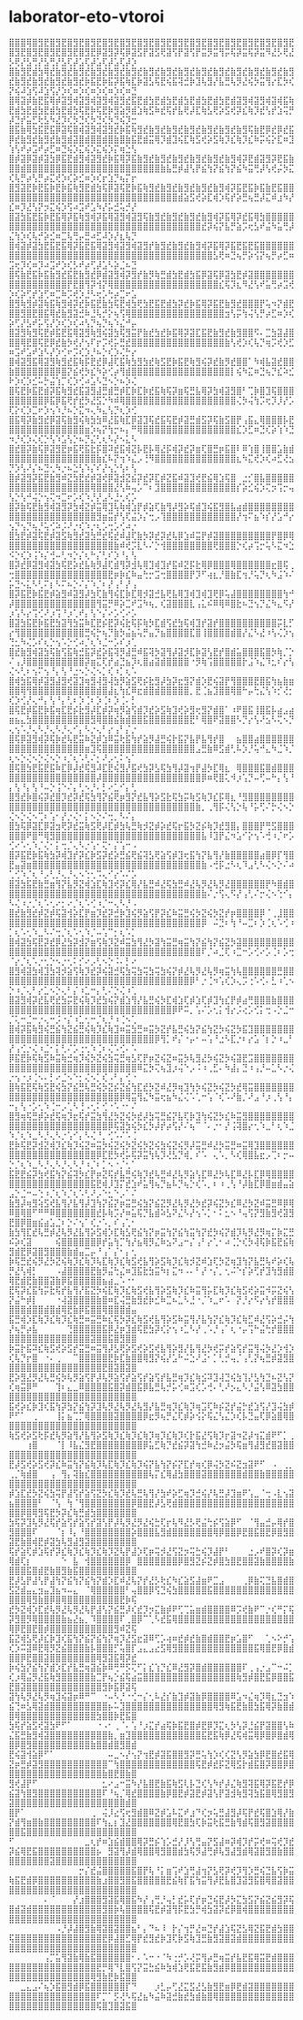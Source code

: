 # laborator-eto-vtoroi
⣿⣿⣿⢿⣿⣻⣟⣿⣻⣟⣿⣻⣟⣿⣻⣟⣿⣻⣟⣿⣻⣟⣿⣻⣟⣿⣻⣟⣿⣻⣟⣿⣻⣟⣿⣻⣟⣿⣻⣟⣿⣻⣟⣿⣻⣟⣿⣻⣟⣿⣻⣟⣿⣻⣟⣿⣻⣟⣿⣻⣟⣿⣻⣟⡿⣽⣻⡽⢯⡿⣽⣫⡟⣽⣫⢟⣽⢫⡟⣽⢫⡟⣭⡻⣭⢻⡭⢯⡽⣭⢯⡽⣭⠻⣜⡣⢟⣜⡣⢟⡜⣣⢛⡜⣣⢛⡜⣣⢏⡼⣡⢏⡼⣡⢏⡼⣡⢏⡼⡱
⣿⣷⣻⣟⣾⣳⢿⣞⣷⣻⣞⣷⣻⣞⣷⣻⣞⣷⣻⣞⣷⣻⣞⣷⣻⣞⣷⣻⣞⣷⣻⣞⣷⣻⣞⣷⣻⣞⣷⣻⣞⣷⣻⣞⣷⣻⣞⣷⣻⣞⣷⣻⣞⣷⣻⣞⣷⣻⣞⣷⣻⣞⡷⣯⣟⡷⣯⡽⣯⢷⣏⡷⣽⣣⢯⣟⢮⣯⢽⣚⡷⣹⢧⣻⡜⣧⣛⢧⡻⣜⢮⡳⣭⢻⡔⣏⡳⢎⡝⢮⠼⣱⢫⠼⣱⢫⡜⡱⢎⠶⡱⢎⠶⡱⢎⠶⡱⢎⠶⣙
⣿⢿⣽⡾⣷⣟⣯⢿⡾⣽⣻⢾⣽⣻⢾⣽⣻⢾⣽⣻⣞⣯⣟⣾⣳⣟⣾⣳⣟⣾⣳⣟⣾⣳⣟⣾⣳⣟⣾⣽⣻⢾⣽⣻⢾⣽⢾⣯⢷⣟⣾⣳⣟⣾⣳⣟⣾⣳⣟⣾⣳⢯⣟⡷⢯⣟⡷⣻⣵⡻⣾⣱⢷⣫⠷⣞⢯⡞⣧⢟⡼⣏⢷⣣⢟⡵⣫⢞⡽⣎⢷⡹⣞⢣⡞⣱⢭⡛⡼⣙⡞⣥⣋⢗⣣⠳⣜⡹⢎⡳⣙⢎⡳⣙⢎⡳⣙⢮⡹⣒
⣿⣯⣷⢿⣳⣯⣟⣯⡿⣽⢯⣿⢾⣽⣻⢾⣽⣻⣞⡷⣯⢷⣻⣞⣷⣻⣞⣷⣻⣞⣷⣻⣞⣷⣻⣞⣷⣻⣞⣷⣻⢯⣷⣟⡿⣞⡿⣞⣯⡿⣞⣷⣻⣞⣷⣻⣞⣷⣻⣾⣽⣿⣾⣿⣿⣾⣿⣷⣿⣷⣯⣟⣾⣭⢿⡹⣾⣹⢮⣏⢷⣫⢞⡵⣫⢷⡹⣎⢷⡹⣎⠷⡭⢮⡕⣏⠶⣹⢱⢣⠞⡴⣩⠞⡴⣋⠶⣙⢮⡱⣍⢮⡱⣍⢮⡱⡍⢶⣑⢣
⣿⡾⣽⡿⣽⡾⣽⣳⡿⣯⣟⣾⣻⢾⣽⣻⣞⡷⣯⢿⡽⣯⣷⣻⣞⣷⣻⣞⣷⣻⣞⣷⣻⣞⣷⣻⣞⣷⣻⢾⡽⣟⣾⣽⣻⡽⣟⣯⣷⣿⣿⣾⣿⣿⣿⣿⣿⣿⣿⣿⣿⣿⣿⣿⣿⣿⣿⣿⣿⣿⣿⣿⣿⣿⣿⣷⣧⣛⡾⣼⢣⡟⣮⢳⡝⣮⢳⡝⣮⠳⣭⢛⡼⢣⢞⡬⡳⣍⢎⢧⡛⡴⢣⡛⡴⣍⢞⡱⢎⡵⣊⠶⡱⢎⡖⣱⡙⢦⡍⡖
⣿⣻⣽⣟⡷⣟⣯⡷⣟⡷⣯⢷⣻⣟⣾⣳⢯⡿⣽⢯⣟⡷⣯⢷⣻⣞⣷⣻⣞⣷⣻⣞⣷⣻⣞⣷⣻⢾⡽⣯⣟⣯⡷⣯⣷⣟⣯⣿⣿⣿⣿⣿⣿⣿⣿⣿⣿⣿⣿⣿⣿⣿⣿⣿⣿⣿⣿⣿⣿⣿⣿⣿⣿⣿⣿⣿⣿⣿⣾⣵⣫⢞⡵⣏⢾⡱⢯⡞⡵⣛⢦⣛⡼⣍⠾⣰⠳⡜⣎⠶⡹⣜⢣⡝⡲⣍⢮⡱⢫⠴⣩⠞⣡⠳⡜⡥⣚⢥⡚⡜
⣿⣽⣳⣯⣟⣯⡷⣟⣯⢿⡽⣯⢷⣻⢾⡽⣯⢿⣽⣻⢾⣽⣻⢯⣷⣻⣞⣷⣻⣞⣷⣻⣞⣷⣻⢾⡽⣯⢿⡽⣞⣯⢿⣳⣿⣿⣿⣿⣿⣿⣿⣿⣿⣿⣿⣿⣿⣿⣿⣿⣿⣿⣿⣿⣿⣿⣿⣿⣿⣿⣿⣿⣿⣿⣿⣿⣿⣿⣿⣿⣿⣿⣞⡽⢮⡝⣧⡛⣵⡩⢖⣣⠞⣬⠳⣥⢛⡼⣌⢳⡱⢎⢧⡚⡵⣊⠶⣉⢧⢛⡤⣛⠴⣋⠼⡱⡜⣆⢧⡙
⣿⢾⣽⡾⣽⣳⣟⣯⣟⣯⢿⡽⣯⣟⣯⢿⣽⣻⢾⣽⣻⢾⣽⣻⡞⣷⣻⣞⣷⣻⣞⣷⣻⢾⡽⣯⢿⡽⣯⣟⣯⣟⣯⣿⣿⣿⣿⣿⣿⣿⣿⣿⣿⣿⣿⣿⣿⣿⣿⣿⣿⣿⣿⣿⣿⣿⣿⣿⣿⣿⣿⣿⣿⣿⣿⣿⣿⣿⣿⣿⣿⣿⣿⣿⣣⢟⠶⣙⢦⡛⡵⢪⡝⢦⡛⡴⣋⠶⣩⢖⡹⢎⠶⡹⠴⣩⠞⡱⢎⡣⠞⡴⢋⡼⣡⠣⡵⣈⠦⣙
⣿⢯⣷⣟⣯⡷⣯⣷⣻⣞⣯⣟⣷⣻⣞⡿⣾⣽⣻⢾⡽⣻⡞⣷⡻⢷⣛⣾⣳⣟⣾⣳⣯⡿⣽⢯⡿⣽⣳⣟⡾⣽⣿⣿⣿⣿⣿⣿⣿⣿⣿⣿⣿⣿⣿⣿⣿⣿⣿⡟⣟⣿⢻⡽⢺⡝⢿⣿⣿⣿⣿⣿⣿⣿⣿⣿⣿⣿⣿⣿⣿⣿⣿⣿⣿⣎⢯⡹⣆⠻⣜⢣⠞⣥⢛⡴⣩⢞⡱⢎⡵⢋⡞⣱⢋⠶⣉⠷⡩⢞⡱⣘⠣⢖⡡⢓⡴⣉⠖⣡
⣿⣻⢷⣻⡾⣽⢷⣯⢷⣻⢾⡽⣞⡷⣯⣟⣷⣳⢯⣟⢾⣳⢟⣳⣟⣯⣟⣾⣳⡽⣞⡷⣯⢿⡽⣯⣟⣷⣻⣞⣿⣿⣿⡟⢥⠲⡝⣾⣟⣿⣿⣻⣿⣟⣿⣯⢿⣞⣷⣻⣽⣚⠷⣘⢧⡚⡕⢦⢫⢿⣿⣿⣿⣿⣿⣿⣿⣿⣿⣿⣿⣿⣿⣿⣿⣿⣲⢣⡭⢳⢬⢣⡛⡴⣋⠶⡱⢎⡵⢋⡜⣣⠞⡥⢫⡜⡱⢎⡱⢎⠴⢣⡙⢦⡙⢦⠱⣌⠚⡤
⣿⣽⣻⢷⣻⢯⣟⡾⣯⣟⣯⢿⣽⣻⢷⣻⢮⣽⣳⢯⣻⣭⡟⣷⣞⣳⣞⡷⣯⢿⡽⣽⣏⣯⣟⣷⣻⣞⣷⣻⣿⣿⠫⠄⣉⣳⣽⣼⣿⣿⣿⢿⣟⣿⢯⣟⡿⣞⣷⡳⢞⡜⢢⠏⡖⡩⢞⡥⣛⣞⣿⣿⣿⣿⣿⣿⣿⣿⣿⣿⣿⣿⣿⣿⣿⣿⣷⢣⢞⡱⢎⢧⡙⢶⡩⢞⡱⣋⠶⣩⠞⣡⠞⣱⠣⡜⡱⢊⠖⡩⢎⡱⡘⠦⡑⢎⡱⢌⡓⡔
⣿⢾⣽⣻⣯⢿⣽⣻⢷⣻⣞⣯⢷⡯⣟⣞⡿⣼⢏⣯⢷⣳⣻⣳⣞⢷⣫⣟⡷⣯⣟⢷⣻⢮⡽⣞⣷⡻⣞⣿⣿⠁⠳⢾⣧⣽⣞⣿⣿⣷⣿⣿⣿⣿⣿⣿⣿⡿⣿⡝⣮⢞⡳⣎⠳⡵⢊⡴⢻⣾⣿⣿⣿⣿⣿⣿⣿⣿⣿⣿⣿⣿⣿⣿⣿⣿⣿⡇⢮⠳⣍⠶⣙⢦⡙⣎⠵⣊⠗⡱⢎⡱⣊⠥⡓⣬⢱⡉⢎⡱⢊⠴⣡⠣⣙⠢⡑⠦⡱⢌
⣿⢯⣟⡷⣯⣟⣾⡽⣯⢷⣻⣞⣯⣽⣻⣼⣛⣾⣛⡾⣏⡷⣏⡷⣞⣯⢷⢯⡽⣶⢯⣛⣧⢿⡽⣳⢾⣽⣻⣿⠃⢉⡷⣿⣹⢯⣿⣿⣿⣿⣿⣿⣿⣿⣿⡿⣯⡿⣯⢟⡞⣞⡳⣜⣫⡑⠳⠾⢿⣿⣿⣿⣿⣿⣿⣿⣿⣿⣿⣿⣿⣿⣿⣿⣿⣿⣿⣿⢌⡳⢬⢳⡩⢖⡹⡸⡜⡡⢏⡕⢎⡱⣉⠖⡱⢢⠱⡘⠦⡑⣍⠲⢄⠳⣄⢣⡙⢆⡱⢊
⣿⣯⢿⡽⣷⣻⣞⡿⣽⢯⣷⣻⢮⢷⣳⣳⠿⣜⣯⢷⣏⡿⣽⣹⢯⣞⣯⢯⣟⡾⣽⣛⣾⣫⡽⢯⣷⣫⣿⡟⢠⣯⣄⢿⣿⣿⣿⡧⣟⣿⣿⣿⣿⣿⣿⣿⣿⣿⣿⣿⣿⣿⣶⡱⢦⡝⢳⡒⠦⡄⠛⢿⣿⣿⣿⣿⣿⣿⣿⣿⣿⣿⣿⣿⣿⣿⣿⣿⣎⡱⣋⠶⣙⢎⡵⢱⠱⣙⠲⡘⢎⡱⢌⢎⡑⢣⠱⣡⢣⡑⠦⡙⣌⢃⢆⠣⡜⠢⣅⠣
⣿⣞⣿⡽⣷⢯⡿⣽⣻⣟⡶⣯⢟⣯⣗⡯⣿⠽⣞⣯⢾⣝⡧⣟⡧⢿⣜⡯⢾⡽⣞⡽⣶⢏⣿⣛⡶⣯⣿⠇⠿⢱⣿⢸⣿⣿⣡⣷⣾⣿⣿⣿⣿⣿⣿⣿⣿⣿⣿⣿⣿⣿⣿⣿⣷⣎⠧⡝⢲⠱⣌⡠⢘⠻⣿⣿⣿⣿⣿⣿⣿⣿⣿⣿⣿⣿⣿⣿⣆⠳⣍⢞⡱⢎⠴⣋⢜⣢⡙⡱⢣⠜⡌⠦⣙⢂⠳⡐⠦⣑⢣⠱⡌⠎⡜⢢⡑⢣⠆⢣
⣿⡾⣽⣻⡽⣯⣟⣷⣻⠾⣝⣳⣟⣞⡾⣽⢞⡿⣽⣺⣝⣮⡽⣞⡽⣏⡾⣝⣯⠾⣽⣹⢞⣟⣮⢿⣱⢯⣿⠀⣐⡊⣿⣧⣿⣿⣿⣿⣿⣿⣿⣿⣿⣿⣿⣿⣿⣿⣿⣿⣿⣿⣿⢿⣿⣿⣿⣜⢣⠷⢤⡡⠉⠆⣹⣿⣿⣿⣿⣿⣿⣿⣿⣿⣿⣿⣿⣿⡎⡵⣊⢮⡱⢍⡲⢩⡒⢤⢣⡑⢣⠚⢬⡑⢢⢍⠲⣉⠖⡡⢎⠱⡘⡜⣠⠣⣘⢂⢎⡡
⣿⡽⣷⢯⣟⣷⣻⢾⣽⣻⡽⣳⢾⣝⡾⣭⢿⣹⢧⢷⢾⣱⡟⡾⣵⢏⣷⢻⡼⣻⡵⢯⣾⣹⢮⣯⣻⣿⣧⣴⣾⣿⣿⣿⣿⣿⣿⣿⣿⣿⣿⣿⣿⣿⣿⣿⣿⣿⣿⣿⣿⣿⣿⣿⣻⣶⣭⡞⢣⢏⣬⡱⡌⢒⡠⢹⣿⣿⣿⣿⣿⣿⣿⣿⣿⣿⣿⣿⡜⢲⠍⣦⠱⡎⡜⣡⠚⡔⢢⡙⢢⡙⢦⡘⢥⢊⠵⡨⠜⡐⢎⠱⡐⢆⡡⢒⡡⢊⠴⡐
⣿⣳⣟⡾⣽⢯⣟⡾⣽⣫⢷⣻⣞⣽⣳⣛⣞⢯⣞⠾⣼⢏⣷⡳⡽⣞⡽⣞⢧⡿⣱⠾⣭⡟⡾⣽⣿⣿⣿⣿⣿⣿⣿⣿⣿⡟⣿⡿⢿⣿⣿⣿⣿⣿⣿⣿⣿⣿⣿⣿⣿⣿⣿⣿⣿⣿⣿⣷⠾⢞⡩⣇⠣⠌⡑⢺⣿⣿⣿⣿⣿⣿⣿⣿⢟⣿⣿⣿⡑⢎⡴⢩⡒⢥⠣⣍⠲⣑⠪⡑⢎⡱⢨⠱⡌⢚⠤⢃⠲⡑⡌⢆⠓⡌⢃⠎⡱⠘⡄⢣
⣿⡽⣞⡿⣽⣻⢾⣽⣳⢯⣟⡵⣞⣧⢷⡻⣼⢏⣾⢻⡽⣺⢧⢿⣹⢾⣹⡞⣯⠾⣝⡯⣗⢿⡿⣿⣿⣿⢿⣿⣿⣿⣿⣿⣿⣖⣿⢯⢀⢒⣿⣿⣿⣿⣿⣿⣿⣿⣿⣿⣿⣿⣿⣿⣿⣿⣟⡶⡷⣎⠷⣤⢓⡒⣩⢒⣿⣿⣿⣿⡟⡹⠋⢴⣆⡘⣿⣷⣏⢲⡘⢥⡙⢆⠳⣨⠱⠌⡥⣙⠢⣅⠣⢃⠍⡆⠣⠍⠦⡑⠌⡌⠱⡈⠆⡜⢠⠃⡜⢠
⣿⡽⣯⣟⡷⣯⣟⡾⣵⣻⠾⣽⣻⡼⣳⢏⣷⢻⢮⣏⡷⣏⢿⡺⣽⣚⣧⢟⣧⢿⣹⢾⣹⢾⣹⢟⡿⢥⣼⣿⣿⣿⣿⣿⣿⣿⣿⢳⠚⡼⣿⣿⣿⣿⣿⣿⣿⣿⣿⣿⣿⣿⣿⣿⢻⣭⡛⠿⡵⣉⠞⣩⠳⢦⡀⢎⣽⣿⣿⣿⣇⢠⣅⠮⠿⢿⠿⣿⣗⠦⣙⢢⡙⣌⠳⣄⠫⡜⡰⢡⠣⡔⢩⢊⠜⡰⢩⠘⡰⢁⠞⡄⢣⠑⡌⠔⡡⢊⠔⡡
⣿⣽⣳⣯⣟⡷⣯⣟⣳⣽⢻⣳⣭⠷⣏⣟⡮⣟⡽⢮⣗⢯⡯⢷⡳⣏⣾⢫⣞⣳⢯⢾⣹⡞⣽⡞⣿⣿⣿⣿⣿⣿⣿⣿⣿⣿⡭⣇⡋⡔⢻⣿⣿⣿⣿⣿⣿⣿⣿⣿⣿⣿⣛⢮⡓⢦⡙⣷⡳⣬⣦⢥⡛⣤⡙⣦⣿⣿⣿⣿⣏⣿⢸⣿⣿⣿⣿⣾⣿⡜⣌⠣⣜⠰⢣⢌⡱⢢⢙⣂⠳⢌⡡⠎⢆⡑⢢⠡⡑⢊⠴⡈⢆⠱⣈⠒⡡⠎⡰⢁
⣿⣞⣷⣻⢾⣽⣳⢯⣷⢫⣯⢷⣚⣯⡽⣞⡵⣯⢽⡻⣼⣛⠾⣯⢽⡳⣽⢻⡼⣽⡺⣏⡷⣽⢣⣟⡞⣿⣾⣥⣿⣿⣿⣯⣿⡳⢷⡈⡑⠌⢠⡸⣿⣿⣿⣿⣿⣿⣿⣿⣿⣿⡽⣶⣍⢏⡞⣴⣙⣦⡹⢆⣿⣴⣽⣾⣿⣿⣿⣿⠐⡻⢷⢩⣿⣿⣿⣿⣿⡗⣨⠱⣌⠹⣂⠎⡔⢣⢌⠢⢃⠆⢢⠍⢢⠘⡄⢣⠘⣐⠢⡑⢌⠢⡁⢎⠰⡁⢆⠡
⣿⢾⣳⣯⢿⡾⣽⣻⣼⣻⢞⣽⣹⢶⣻⢼⣻⢼⣳⡻⣵⣫⢟⡮⣗⣻⡼⣳⡽⣖⣻⡝⣾⡱⣟⢮⣽⡟⢻⣿⣿⣿⣟⣿⣯⢳⣦⣷⣶⣿⣿⢿⢻⣿⣿⣿⣿⣿⣿⣿⣿⣿⣿⣿⣾⣿⣼⣆⢳⣎⠿⣖⣾⣿⣾⣿⣿⣿⣿⣿⡀⣟⢈⣦⣹⣿⣿⢿⣿⠓⡤⢓⣌⢣⠱⡊⢜⡂⢎⡱⢊⡜⢄⠚⡄⢣⠘⡄⢃⠆⡱⢈⠆⡱⢈⠆⡱⢈⠄⡃
⣿⢯⣟⡾⣯⣟⡷⣯⢶⣏⣟⡮⣗⣻⡼⣏⡾⡽⢶⡻⣵⢫⣾⡹⣞⡵⣫⢷⣹⢞⡵⣻⢖⣻⡝⣾⣿⠁⠰⠟⣿⣯⢸⣿⣯⡧⣴⣠⣴⣶⣦⣄⣳⣿⣿⣿⣿⣿⣿⣿⣿⣿⣿⣻⢿⣿⣿⣮⣷⣾⣿⣿⣯⣿⣿⣿⣿⣿⣿⣿⣟⠃⢿⣿⠟⣽⣿⣿⠣⡙⡔⢣⠜⣢⠣⢍⠢⡙⢄⢢⠡⡘⢄⠣⡘⢄⠣⡘⢄⠊⡄⠣⡐⢄⠃⡔⢠⠃⡌⡐
⣿⢯⡿⣽⣻⢾⡽⢯⡷⣞⢧⣟⣭⠷⣝⡾⣱⠿⣭⢗⣯⢳⡞⣵⡻⣼⣛⢮⡗⣯⡝⣧⡟⣧⢻⡞⣿⠀⠀⣦⣿⣿⣴⣿⣿⣿⣿⣿⣿⣿⣿⣿⣿⣿⣿⣿⣿⣿⣿⣿⣿⣿⣶⣹⢯⣿⣿⣿⣿⣿⣿⣿⣿⣿⣿⣿⣿⣿⣿⣿⣿⣠⣛⣷⠿⣫⣾⢃⠧⡱⡘⢥⠚⣄⠳⣈⠱⡈⢆⠢⡑⢌⠢⡑⢌⠢⡑⠰⡈⢆⠡⢃⠌⡂⠜⡠⢂⠅⢢⠁
⣿⢯⣿⣳⣟⣯⣟⣯⠷⣏⡿⡼⣞⢯⣻⠼⣏⣟⢮⣻⡜⣯⢞⣳⡽⣣⢯⣳⢻⡼⣽⢲⡟⣼⡳⣏⢿⣆⠀⢿⣿⣿⣿⣯⣿⣾⣿⣿⣿⣿⣿⣿⣿⣿⣿⣿⣿⣿⣿⣿⣿⣿⣿⣿⡼⣿⣿⣿⣿⣿⣿⣿⣿⣿⣿⣿⣿⣿⣿⣿⣿⣿⡿⠶⢟⣿⢅⠺⡰⢡⡙⠤⢋⠤⠓⡄⢣⠘⡄⢣⠘⡄⢣⠘⠤⡑⢨⠑⠌⡄⢃⠢⡘⠄⡃⠔⣁⠊⡄⢃
⣿⣻⣞⡷⣿⢮⡽⣞⣿⡹⣞⡽⣞⢯⣳⢻⡝⣮⢟⡶⣻⡝⣞⣧⢻⡵⣫⣗⢯⣳⡭⢷⣫⢷⡹⣎⡯⢿⣆⠘⣻⣿⣿⣿⣿⣿⣿⣿⣿⣿⣿⣿⣿⣿⣿⣿⣿⣿⣿⣿⣿⣿⣿⣿⣿⣿⣿⣿⣿⣿⣿⣿⣿⣿⣿⣿⣿⣿⣿⣿⣿⣷⡀⢀⢻⡯⢌⢣⡑⢧⠘⡥⢋⠌⡓⢌⠢⡑⢌⠢⡑⢌⠢⢉⠆⢡⠂⡜⡐⢌⠂⡅⠢⡑⠌⢒⡀⠣⠌⡄
⣿⣳⢯⡿⣽⣏⡿⣽⣲⢟⡽⣞⣭⢷⣫⢟⡼⣏⡾⣳⢧⣛⢷⡺⣝⡾⡵⣞⢯⡖⣯⡳⣝⡮⢷⡹⣞⣻⣿⡄⣿⣿⣿⡟⢛⣫⣿⣿⣿⣿⣿⣿⠟⣿⠛⢿⣻⣿⣿⣿⣿⣿⣿⣿⣿⣿⣿⣿⣿⣿⣿⣿⣿⣿⣿⣿⣿⣿⣿⣿⣿⣿⣧⠸⣹⡟⣌⠲⣡⠊⡕⢢⠡⢚⠰⡈⠖⡡⢊⠔⠡⢂⠱⡈⢌⠂⡅⢒⡈⢄⠣⡐⢡⠂⢍⠂⡌⢡⠒⠠
⣿⡽⣯⣟⡷⣯⢷⣳⡽⢾⣹⡞⡽⣎⡷⣫⡽⣞⡵⣛⣮⢟⣮⢽⣣⢟⣵⢫⡾⣹⢖⣯⢳⡝⣧⢻⡜⣷⣿⣿⣿⣿⣿⣴⣿⡿⡏⢻⣿⣟⣤⣽⣶⣿⣿⣿⣿⣿⣿⣿⣿⣿⣿⣿⣿⣿⣿⣿⣿⣿⣿⣿⣿⣿⣿⣿⣿⣿⣿⣿⣿⣿⣷⠠⢚⡯⣐⠣⢆⠹⣠⢃⠣⢌⠢⡑⠌⠴⢁⢊⠱⡈⢆⠘⡠⢃⡘⢄⡘⢄⠢⢑⢂⠩⢄⠊⡔⠡⠌⡡
⣿⣽⣳⣯⣟⣷⣛⣶⢻⡝⣧⡻⣝⢾⣱⣏⢷⣹⢞⡽⣎⢿⡜⣧⣛⠾⣜⢯⣳⣛⠾⣜⢧⡻⣜⢧⡻⣜⣿⣿⣿⣿⣿⣿⡟⠳⣿⣾⣿⣿⣿⣿⣿⣿⣿⣿⣿⣿⣿⣿⣿⣿⣿⣿⣿⣿⣿⣿⣿⣿⣿⣿⣿⣿⣿⣿⣿⣿⣿⣿⣿⣿⣷⠌⡐⢫⢄⠫⡜⢠⢃⠌⡒⢌⠢⢑⠊⡄⠣⢌⠰⡐⡈⢆⠡⢂⠔⡂⠔⡈⢆⠡⢊⠰⡈⠒⢄⠣⡘⠠
⣿⣞⣷⣻⣞⡾⣝⡾⢯⣽⢺⡵⣏⡟⣶⡹⣞⡽⣚⡷⣹⢮⡻⣵⢫⡟⡽⣎⠷⣭⣛⢮⡳⣝⢮⡳⣝⡞⡶⣿⣿⣿⣿⡿⠈⢀⣸⣿⣿⣿⣿⣿⣿⣿⣿⣿⣿⣿⣿⣿⣿⣿⣿⣿⣿⣿⣿⣿⣿⣿⣿⣿⣿⣿⣿⣿⣿⣿⣿⣿⣿⣿⡿⠀⠬⣙⠆⢳⠘⠤⣉⠆⡱⢈⢆⠡⢊⠰⡁⢆⠡⢂⠱⣀⠣⠌⢒⡈⢆⠡⢂⠱⡈⠤⢡⠉⡂⢆⠡⡁
⣿⢾⣽⣳⢯⣟⡽⣞⡿⣜⣳⡽⣺⡝⣶⢫⢷⡹⣝⠾⣭⣳⢻⣜⡳⣽⢳⣭⣛⢶⣭⢳⡝⣮⢳⡝⣮⣝⡳⣽⣿⣿⣿⣿⣿⣿⣿⣿⣿⣿⣿⣿⣿⣿⣿⣿⣿⣿⣿⣿⣿⣿⣿⣿⣿⣿⣿⣿⣿⣿⣿⣿⣿⣿⣿⣿⣿⣿⣿⣿⣿⣿⠏⡈⠴⣈⢏⠰⣉⠒⡡⢊⠔⡡⢈⠆⡡⢒⠈⡔⡈⢆⠡⡐⢂⡑⠢⡐⢂⠅⡊⠔⡠⢃⠢⡑⠨⠄⡃⠔
⣿⣻⢾⣽⣳⢾⣹⣳⢽⡺⣵⢫⢷⡹⣞⡽⢮⣽⣚⢯⣳⢭⣳⢭⣳⢭⣳⢮⡝⡾⣜⢧⡻⣜⢧⡻⢶⣭⢳⢧⣿⣿⣿⣿⣿⣿⣛⣿⣿⣿⣿⣿⣿⣿⣿⣿⣿⣿⣿⣿⣿⣿⣿⣿⣿⣿⣿⣿⣿⣿⣿⣿⣿⣿⣿⣿⣿⣿⣿⣿⡿⠃⡐⢈⠲⢡⢎⡱⢄⡩⢐⠡⢊⠄⣃⠰⢁⠢⡑⠰⡈⢄⠃⡔⣁⠢⡑⢄⠃⡌⠰⣁⠒⡄⢃⠌⡑⢌⠰⢁
⣿⣽⣻⢾⡽⣞⣧⢟⣞⣳⡭⣟⢮⢷⡹⣞⣳⢮⡝⣾⣱⢻⡜⣧⣛⢮⡳⣏⢾⣱⢏⡾⣱⢏⡾⣹⢳⣎⡟⡾⣴⢛⣿⣿⣿⣷⣿⣿⣿⣿⣿⣿⣿⣿⣿⣿⣿⣿⣿⣿⣿⣿⣿⣿⣿⣿⣿⣿⣿⣿⣿⣿⣿⣿⣿⣿⣿⡿⠟⠭⡀⢡⠌⡡⢂⡅⢺⡔⡨⢔⡡⢊⡅⢒⠠⡑⣈⠒⡈⢅⠒⣈⠒⡐⢄⠒⡨⠐⡌⠰⣁⢂⠒⡈⢆⡘⠰⢈⠢⢁
⣿⢾⡽⣯⢷⣻⢮⣛⣮⢳⣝⣮⣛⢮⢷⡹⣎⢷⣹⠶⣭⣳⣛⠶⣭⡳⣝⡞⣧⣛⢮⣳⡝⣮⢳⣝⡳⢮⣝⡳⣯⣹⣿⣿⣿⣿⣿⣿⣿⣿⣿⣿⣿⣿⣿⣿⣿⣿⣿⣿⣿⣿⣿⣿⣿⣿⣿⣿⣿⣿⣿⣿⣿⣿⡿⢻⡁⠞⡌⠐⡤⠂⠤⢡⠘⣐⠣⣏⡐⠆⡔⣡⠈⡆⡑⠰⣀⠃⡜⢠⢊⡐⢌⠰⣈⠂⡅⢃⠌⡡⢐⢂⠱⢈⠆⢌⠡⢊⠄⠡
⡿⣯⣟⡷⢯⢷⣫⠷⣭⢷⣚⢶⡹⢮⡳⣝⢮⣳⢭⣛⢶⣣⢏⡟⡶⣝⢮⣝⠶⣭⡳⢧⣻⣜⡳⢮⣝⡳⢮⣽⣟⣩⣿⣿⣿⣿⣿⣿⣿⣿⣿⣿⣿⣿⣿⣿⣿⣿⣿⣿⣿⣿⣿⣿⣿⣿⣿⣿⣿⣿⣿⠿⣍⡳⢍⢦⣹⡰⢬⠑⡠⠨⠰⢀⣋⠄⠳⣼⡄⣙⠰⢠⡘⠤⣁⠣⡐⢌⡐⢢⠐⡰⢈⠢⠄⡃⠔⣈⠢⠑⡂⢌⠢⡁⢎⠠⠃⡄⢊⠐
⣿⢷⣯⣟⢯⢷⣫⣟⢮⣳⡝⣮⣛⢧⣛⢮⡳⣝⡮⣝⣮⢳⣏⣞⡳⣝⠾⣜⡻⢶⣹⢳⡳⢮⣝⡳⢮⣝⡳⣞⢿⣭⣿⣿⣿⣿⣿⣿⣿⣿⣿⣿⣿⣿⣿⣿⣿⣿⣿⣿⣿⣿⣿⣿⣿⣿⣿⣿⡿⢿⣭⢻⣌⠳⣭⢖⣦⠳⣌⢌⠡⢁⠒⢡⠈⢎⠡⠜⣷⡈⠜⣠⠘⡰⢀⢣⠘⡄⠒⡄⢣⠐⡡⢂⠱⢈⠒⡠⢁⠣⢘⠠⢂⠅⢊⠐⠡⠐⠂⠌
⣿⣻⢶⢯⣛⡾⡵⣞⢯⢶⡹⣖⢯⡞⣭⣳⢻⣜⡳⣝⢮⡳⣞⡼⣳⢭⣛⣮⡝⣧⢏⡷⣹⢳⢮⣝⡳⣎⠷⣭⣻⣿⣿⣿⣿⣿⣿⣿⣿⣿⣿⣿⣿⣿⣿⣿⣿⣿⣿⣿⣿⣿⣿⣿⣿⣿⡿⢯⣽⣳⢮⡳⣎⡳⡼⡞⡴⢫⡜⠌⢦⠉⠈⠄⡐⠂⡜⢨⢽⣿⡔⢂⠱⣀⠃⢆⠱⣈⠱⡈⢆⠱⣀⠣⡘⢄⠣⡐⢡⠊⡄⠣⢌⠘⡀⢊⠡⠌⠡⢈
⣟⡷⢯⣟⡽⣺⣝⢾⡹⣎⢷⡹⢮⣝⠶⣭⡳⢮⣝⢮⡳⣝⢮⡳⣝⢮⣳⢮⣝⢮⡻⡼⣭⣛⠾⣜⡳⣭⣛⠶⣭⢿⣹⣿⣿⣿⣿⣿⣿⣿⣿⣿⣿⣿⣿⣿⣿⣿⣿⣿⣿⣿⣿⣿⡿⣏⣟⡳⢞⡥⢯⡽⣭⢳⢧⡹⢜⣣⡙⢾⡀⠎⠡⠀⢄⠡⡀⠣⢎⢿⣿⣧⣖⡠⢉⠆⡒⠤⡑⡈⢆⠱⣀⠣⡘⢄⠣⡘⢄⠣⡘⠰⡈⠆⡁⠢⠐⡈⢂⠁
⣯⣟⣟⣮⡽⣳⢞⣯⢳⡝⣮⢽⡳⣎⡟⡶⣝⢯⡞⣧⣛⢮⢷⡹⣞⢧⣛⠾⣜⢧⡻⣵⢣⣏⠿⣜⡳⢧⣏⠿⣜⡧⣏⡿⢿⣿⣿⣿⣿⣿⣿⣿⣿⣿⣿⣿⣿⣿⣿⣿⣿⣿⣿⣯⣟⢾⡸⣹⡍⣞⣱⠞⣥⢻⢦⡙⣦⠧⡙⢦⡑⢎⠡⡀⠆⠰⢀⢣⠘⡼⣷⣏⡿⣿⣶⣾⣤⣵⣠⡑⣈⠒⠤⢑⠰⡈⢆⠱⡈⢆⠡⢃⠜⡠⠑⣂⠑⡠⠁⠌
⣷⣻⡼⢶⣻⢵⣫⢞⣧⢻⡜⣧⢻⡼⣹⢳⡝⣮⡝⡶⣭⣛⢮⣳⡝⣮⣝⡻⣜⢧⡻⣜⡳⣞⡽⢮⣝⡳⣎⠿⣜⡳⣝⠾⣭⣛⠿⡿⢿⠿⣿⢿⣿⠋⠛⠛⠿⣿⣿⣿⣿⣿⣿⣿⣞⡧⢷⡩⡜⠶⣥⢯⡙⣧⣾⠵⣣⠝⣌⠣⡜⢢⠡⡁⠂⠅⣂⠢⠘⢤⢫⡝⣻⣷⣻⢞⣽⣻⣟⣿⡿⣿⣶⣮⣴⣡⣈⠆⡑⠌⢢⠁⢎⡐⠡⡀⠎⢠⢁⠂
⣷⣳⢻⣏⣞⢧⣛⡾⣜⢧⡻⣜⣧⢻⡵⣫⢾⡱⣏⢷⣣⢟⣮⢳⡝⡶⣭⢳⡝⣮⢳⣭⢳⡝⣞⡳⢮⡝⣾⡹⢧⡻⣜⡻⢶⡍⡷⣍⣛⠮⡵⢎⣽⠀⠀⠀⠀⢮⣿⣿⣿⣿⣿⣿⡿⡞⣥⢳⡉⢳⡜⣦⢿⡻⣌⠷⣢⠝⣠⠒⡌⢠⠃⡔⢁⠂⠴⢈⡑⢎⡳⢼⢯⡷⣯⣟⣮⢷⣻⣾⣟⡿⣽⣿⣻⣿⣿⣿⣷⣾⣤⣉⡤⠘⢠⠁⡌⠂⡄⢂
⡷⢯⣛⣞⢮⡻⣜⡳⣝⢮⢷⡹⣎⢷⡹⢧⣏⢷⡹⣎⢷⣫⢞⣧⢻⡵⣫⢷⡹⣎⢷⡺⣝⠾⣱⢏⡳⣝⢶⣹⢳⡝⣧⣛⢧⠞⡵⢎⢧⡛⣜⢣⢾⡃⠀⠀⠀⠠⣼⣿⣿⣿⣿⣟⣷⡻⣬⢓⣌⠶⣹⣯⣗⣳⣭⠳⡆⣍⠲⠠⠄⠃⡜⠐⡌⡀⢂⠬⠑⡎⡵⢋⡞⣹⢳⣻⣾⣿⢿⣟⣾⣟⣷⣿⣿⣽⣷⡿⣯⣿⣿⣿⣿⣿⣦⣴⣀⠡⠐⠂
⣟⢯⡽⣎⣯⢳⡭⣗⢯⡞⣧⢻⡜⣯⣝⡳⢮⣏⢷⡹⣎⢷⣫⢞⣧⢻⡵⣫⢷⡹⣎⠷⣭⢻⡥⣏⢷⡹⣎⢷⣫⢞⡵⣭⠺⡭⣝⢮⢣⡝⣬⠓⡾⡇⠀⠀⠀⠐⢼⣽⣿⣿⣿⣿⣷⣿⠶⣏⢬⣛⣷⣻⣞⡷⣊⠷⣉⠦⣁⠣⣘⠐⡈⠱⣀⠖⠡⠀⡝⡘⡔⠫⡔⢣⡞⣿⣿⣿⣿⣿⣿⣾⣿⣿⣾⣿⣾⢿⣟⣷⡿⣯⣿⣿⢿⣿⣿⣿⣾⣤
⣯⣛⢾⡱⣏⢷⡹⣎⢷⡹⣎⢷⣛⠶⣭⣛⠷⣎⢯⡳⡽⣎⢷⣫⢞⣧⢻⡵⣫⠷⣭⢻⡜⣧⢳⡝⣎⢷⡹⣎⢷⣋⠾⣜⢫⡵⣚⡬⢳⡜⢦⡛⡴⣧⠀⠀⠀⠀⠀⢙⣿⣿⣿⣿⣿⣯⡿⣜⡶⣹⣾⢯⣟⣳⡽⢎⡕⢢⠰⣁⠣⡜⢀⠡⡘⢠⠁⢆⠐⡤⢩⠓⣬⢓⡞⣿⣿⣿⣿⣿⣿⣿⣿⣿⣿⣿⣿⣿⣿⣿⣿⣿⣽⣿⣿⣯⣿⣻⣿⣿
⡷⣭⡗⣯⠽⣎⢷⣫⢞⡵⣫⡞⣭⣛⠶⣭⢻⡼⣣⢟⡵⣫⢞⡵⣫⢞⣧⢻⡵⣻⡜⣧⢻⣜⡳⢞⡭⡞⣵⢫⡞⣭⢻⢬⡳⣜⡱⢺⡱⢎⢧⡙⡖⣿⠀⠐⠄⢀⠀⠀⠉⣿⣿⣿⣿⣿⣟⡷⣏⣷⣿⣿⢿⣻⡝⢮⡜⣡⠓⠬⣑⠜⣨⠂⡁⢃⡚⢤⡈⢠⢃⡝⢦⣛⡾⣽⣻⣿⣿⣿⣿⣿⣿⣿⣿⣿⣿⣿⣿⣿⣿⣿⣿⣿⣟⣿⣽⣿⣽⣿
⣟⡵⣻⣜⡻⣜⢧⣛⢮⡳⢧⡻⣵⢫⡟⡼⢧⡻⣵⢫⡞⣵⢫⡞⣵⢫⡞⣧⣛⢶⡹⣎⢷⣪⠽⣹⢼⣙⢮⣳⢹⡜⣣⢳⣙⠦⣝⢣⡝⢎⢶⣭⡿⠛⠀⠀⠀⢹⠆⣄⣀⠿⣿⣿⣿⣿⣯⣿⡽⣾⣿⣯⡿⣧⣛⢧⡚⡥⢊⠶⣩⢎⡡⢚⠄⢃⠜⡢⣄⠣⡘⣬⢣⠿⣽⣳⣿⣿⣿⣿⣿⣿⣿⣿⣿⣿⣿⣿⣿⣿⣿⣿⣿⣿⣿⣿⣿⣿⣿⣿
⣯⢞⡵⣎⡷⣹⢎⣯⢳⡽⣳⡝⣮⢳⡽⣹⢧⡻⣜⢧⡻⣜⢧⣻⡜⣧⣛⢶⡹⣎⢷⡹⢶⣩⢏⠷⡮⣝⡞⣬⡓⣞⣱⢫⡜⣹⢬⣳⡾⠟⠋⠁⠀⢀⠀⠀⠀⢸⡅⣦⢉⡉⢿⣿⣿⣿⣿⣽⣿⣿⣿⣿⡿⣖⡻⢦⡛⣌⢏⡾⡵⢪⡕⢯⣌⢣⣌⡱⢎⡧⣙⣤⢏⡿⣵⣿⢿⣿⣿⣿⣿⣿⣿⣿⣿⣿⣿⣿⣿⣿⣿⣿⣿⣿⣿⣿⣿⣿⣿⣿
⢷⣫⢞⡵⣫⢗⡯⣞⢧⡻⣵⢻⡜⣧⢻⡵⣫⢷⡹⣎⢷⡹⣎⢷⡹⢶⡹⣎⢷⡹⢎⡗⣯⣜⢫⢷⡹⡖⣽⠲⣝⡼⢲⣍⣾⠟⠋⡁⢀⠀⠀⠀⢰⣿⠀⠀⠀⠈⡇⠸⣧⣌⣻⣟⣿⣿⣿⣿⣿⣿⣿⣿⡿⣥⣋⢷⡙⣞⣮⡽⣽⢳⣚⠷⣜⡲⣬⡳⢯⣶⢻⣼⣻⣞⣿⣽⣿⣿⣿⣿⣿⣿⣿⣿⣿⣿⣿⣿⣿⣿⣿⣿⣿⣿⣿⣿⣿⣿⣿⣿
⣟⡼⣫⢞⡵⣫⢞⡽⣎⠷⣭⢳⡝⣮⢷⡹⢧⣏⢷⡹⣎⢷⡹⢮⡝⣧⢳⡝⡮⡝⣏⡞⢶⢎⡿⢬⡳⣝⠮⣝⣲⣽⠟⠋⠀⠠⠀⢀⡀⢀⡈⢷⣾⣿⠀⠀⢠⠀⢻⡄⢽⣷⣎⣿⣿⣿⣿⣿⣿⣿⣿⣿⣿⢧⡍⣎⢿⣼⣳⣿⣿⣿⣽⣿⣿⣿⣿⣿⣿⣾⣿⣿⣷⣿⣿⣿⣿⣿⣿⣿⣿⣿⣿⣿⣿⣿⣿⣿⣿⣿⣿⣿⣿⣿⣿⣿⣿⣿⣿⣿
⡾⣱⣏⣞⡳⣝⢮⣳⢭⡟⣼⢫⡞⣵⢫⣝⡳⣎⢷⡹⣞⢧⣛⢧⢻⡜⣳⠞⡵⣋⢶⡹⣚⢮⡜⢧⣛⡼⣹⣶⠟⢡⣀⠈⢒⠠⣇⢢⣽⣦⣿⣿⣿⣿⠃⠀⠈⢣⠀⢳⠈⢻⣿⣿⣿⣿⣿⣿⣿⣿⡿⣿⣿⣟⡼⣣⢟⣾⣿⣿⣿⣿⣿⣿⣿⣿⣿⣿⣿⣿⣿⣿⣿⣿⣿⣿⣿⣿⣿⣿⡿⣿⢿⣻⢯⣟⡳⡽⣎⢷⣛⣾⣳⣿⣿⣿⣿⣿⣿⣿
⣳⢯⡽⣹⢧⡻⣜⢯⡞⣵⢫⡞⣵⢫⡞⣽⢣⡟⡼⢧⡻⣜⡻⣜⢮⣓⢏⡖⢧⠻⣜⡣⢟⣬⢓⡮⢫⣵⡿⠋⠀⠈⢻⣤⣚⡤⢿⡞⣿⣻⣿⣿⣿⠏⠀⠀⠀⠈⡆⠸⡄⠘⣿⣿⣿⣿⣿⣿⣿⣿⡵⣿⣿⣿⣧⣻⣾⣿⣿⣿⣿⣿⣿⣿⢿⡿⣿⣿⡿⣟⣿⣯⣿⣟⡿⣿⣻⣿⣽⣟⣷⣿⢾⣟⡾⣽⣳⢧⣻⣼⣻⣽⣿⣿⣿⣿⣿⣿⣿⣿
⢯⡞⣵⢏⡾⣱⢯⡞⡽⣎⢷⡹⣎⢷⡹⣎⢷⡹⣝⢧⡟⣼⡱⢏⡶⢭⡺⣜⢫⣝⡲⢭⣓⢮⡹⣼⡟⠃⠀⠀⠀⣐⡠⠞⣿⡽⢎⡽⣶⢿⣾⢏⡆⠀⠀⠀⠀⠀⠑⠀⣧⠀⢺⣿⣿⣿⣿⣿⣿⡿⠀⣿⣿⣿⣿⣿⣿⣿⡿⣿⣻⣝⡮⣝⡾⣿⣳⣿⣟⣿⣿⣽⣷⣿⣿⣿⣿⣷⣿⣿⣿⣯⣿⣾⣟⣷⣿⣻⣷⣯⣿⣿⣿⣿⣿⣿⣿⣿⣿⣿
⣟⡼⣣⡟⣼⢣⡟⣼⢳⡝⣮⢳⡝⣮⢳⡝⣾⡱⣏⠾⣜⢧⡝⡞⣜⡣⢗⣎⠳⣎⣵⣫⣼⣶⠟⣉⣠⠀⠀⠀⢀⡿⣷⢍⣙⣧⣿⣾⣿⣫⣝⣾⣤⣄⣲⣤⣹⣦⠲⠤⣄⠀⠈⢿⣿⣿⣿⣿⣿⠃⢤⣿⣿⡿⢫⣙⢮⣳⣿⣿⣿⣿⣿⣯⣿⣿⣿⣿⣿⣿⣿⣿⣿⣿⣿⣿⣿⣿⣿⣿⣿⢿⣻⣷⣿⡿⣿⢿⣿⣿⣿⣿⣿⣿⣿⣿⣿⣟⡷⢯
⣞⡳⣝⢾⡱⣏⣞⢧⡻⣜⢧⡻⣜⢧⡟⣼⢣⡝⣮⣛⡼⢎⣞⡹⡲⣍⣷⡾⠟⢋⢉⣥⣶⣾⣿⣿⣿⣿⠿⡩⢞⣷⠟⠉⡐⢎⠛⡍⢯⡽⣻⣿⡻⢿⣿⣿⣿⣿⣷⣦⣜⣦⡀⠹⣿⣿⣿⣿⠏⢀⣿⡿⠉⢁⠣⣞⣯⢿⣿⣿⣿⣿⣿⣿⣿⣿⣿⣿⣿⣿⣿⣿⣿⣿⣿⣿⣿⣿⢿⡿⣟⣿⣟⣿⡾⣿⣿⣿⣿⣿⣿⣿⣿⣿⣿⣿⣻⠾⣝⢯
⣯⣝⢾⣣⢟⡼⣎⡷⣹⢎⣯⢳⡝⣮⡝⣮⢳⡝⢶⡹⣜⣫⣖⣽⠿⢋⡡⢴⠶⣞⡾⣞⣷⣿⣾⣿⣿⣟⡶⣡⣿⠋⠀⠀⢁⠢⠕⡚⢡⢎⡱⠭⣽⠿⣟⢿⡻⣝⣮⣿⣿⣿⣷⡧⣿⣿⣿⡋⢥⣿⡏⣠⣄⣠⣔⣫⢿⣻⣿⣿⣿⣿⣿⣿⣿⣿⣿⣿⣿⣿⣿⣯⢿⣿⣟⡿⣿⣾⣿⣿⡿⣟⣿⣿⣽⣿⣿⣿⣿⣿⣿⣿⣿⢿⣻⣽⣯⢿⡽⣞
⡷⢮⣳⡝⣮⢳⡝⣾⡱⣏⡞⣧⣛⢶⣽⣮⡷⠿⢛⠛⡫⢍⠋⡅⣎⢱⡙⣎⠿⣜⣻⡽⣿⣾⣿⣿⣿⣿⣿⣿⠏⢀⢠⡐⣠⠉⠒⠬⡁⢎⡰⢿⣬⡻⣜⣯⢷⣻⣿⣿⣿⣿⣿⣷⣉⡟⢦⡑⣮⢯⣴⣭⣿⣿⣿⣿⣿⣿⣿⣿⣿⣿⣿⣿⣿⣿⣿⣿⢷⣻⡾⣿⣟⣯⡿⣿⣿⣯⣟⣿⣽⣿⣿⣿⣿⣿⣿⣿⣿⣿⣿⣿⣿⣿⣻⡷⣯⡿⣽⢯
⣽⢳⢧⡻⣜⢧⡻⢶⣹⢮⣽⡶⠿⠛⠉⠀⠐⠤⠣⡘⠐⢊⠒⡌⢂⠧⣜⡎⣷⣹⡾⣽⣷⡿⣿⣿⣿⣿⠿⣡⠲⣌⢶⡹⢿⣆⣙⣲⠱⣮⢙⠶⣣⢿⣽⣾⣿⣿⣿⣿⣿⣿⣿⣿⣿⣿⡦⠥⣹⣿⣿⣿⣿⣿⣿⣿⣿⣿⣿⣿⣿⣿⣿⣿⢿⣻⢷⣯⣟⣷⣿⣳⣯⢿⡽⣷⣿⣾⣿⢿⣿⣿⣿⣿⣿⣿⣿⣿⣿⣿⣿⣿⣿⣳⣿⣿⡷⣟⣯⣿
⣳⢯⡞⣵⣫⢞⣽⣳⠟⠋⠁⠀⠀⠀⠀⠐⠠⠂⢀⠈⠄⢡⠘⡰⣍⡞⣴⢯⡷⣯⣟⣿⡾⣟⡿⡹⣍⢆⡳⢣⡽⣘⣮⡟⣽⣿⣿⢣⠷⣌⣯⣛⣷⣻⢾⣽⣿⣿⣿⣿⣿⣿⣿⣿⣿⣿⣷⡀⣶⣹⣿⣿⣿⣿⣿⣿⣿⣿⣿⣿⣿⣿⣯⣟⣯⢷⡿⣜⢯⢾⣭⢿⡿⣿⡿⣿⣾⢿⣿⡿⣿⣻⣿⣿⣿⣿⣿⣿⣿⣿⣿⣿⣷⣿⣿⣾⣿⣻⣿⣾
⣟⢮⣽⢺⣵⡿⠋⠁⠀⠀⠀⠀⠀⠀⠀⠀⠀⠤⣀⠢⡜⢢⡝⢲⣟⡾⣽⣯⣿⣿⣻⡽⣛⢥⢳⡱⢎⢎⣝⢣⡻⣵⣳⡿⣟⣿⣞⣯⢿⣝⡶⣛⡾⣽⣻⣿⣿⣿⣿⣿⣿⣿⣿⣿⣿⣿⠉⢳⣿⣿⣿⣿⣿⣿⣿⣿⣿⣿⣿⣿⣿⢯⣟⡾⣞⡯⣝⢿⣫⡗⣾⣯⣿⡽⣿⣿⡿⣿⣿⣿⣿⣿⣿⣿⣿⣿⣿⣿⣿⣿⣿⣿⣿⣿⣷⣿⣟⣿⣷⣿
⣻⢞⣼⡟⠋⠀⠀⠀⠀⠀⠀⠀⠀⠀⠀⠀⣂⠔⣠⠒⣭⠳⡜⣧⣿⣟⣷⣯⢷⣫⢇⡧⣙⢎⢣⠳⡞⡼⣌⢷⣻⢽⣯⢿⡽⣯⣟⡞⡿⣮⣽⢳⣿⣻⣿⣿⣿⣿⣿⣿⣿⣿⣿⣿⣿⠏⠘⢦⡈⢿⣞⣿⣿⣿⣿⣷⡿⣿⣟⡾⣽⣟⡾⣽⢣⡟⣽⣺⢷⣻⢽⣳⣯⣿⢿⣻⣿⣻⣽⣿⣿⣿⣿⣿⣿⣿⣿⣿⣿⣿⣿⣿⣿⣿⣿⣿⣿⣿⣾⣿
⣿⡟⠁⠀⠀⠀⠀⠀⠀⠀⠀⠀⠀⠀⢀⠀⢬⡸⣔⢫⢖⣻⣾⣿⠿⣝⡾⣡⠧⣍⠞⣰⠙⢎⡲⢥⣛⣼⣻⡼⢯⡟⣞⢯⣿⣱⢿⡜⣷⡝⣾⢻⣶⣿⣷⣿⣿⣿⣿⣿⣿⣿⣿⣿⠏⢳⣄⡆⣹⣜⣿⣿⣿⣿⣿⣿⣿⢿⣟⣿⣳⢏⡷⣭⢗⣯⣛⣷⢻⣾⢯⣿⣻⣽⣿⣿⣿⣿⣿⣿⣯⣿⣿⣿⣿⣿⣿⣿⣿⣿⣿⣿⣿⣿⣿⣿⣿⣿⣿⣿
⠋⠀⠀⠀⠀⠀⠀⠀⠀⠀⠀⠀⠀⣀⢆⡞⠶⣱⣮⣾⣿⣿⢿⡽⣛⡮⢱⡡⣚⡜⡸⢣⢛⣤⡝⣫⣼⠶⡽⢾⡹⡞⡭⢞⠶⢭⢞⡹⣞⡽⣮⢿⣟⣯⣿⣿⣿⣿⣿⣿⣿⣿⣿⣿⡦⠀⣻⣽⢻⡼⣾⢿⣿⣿⢿⣻⣿⣿⣾⣳⢯⡻⣼⢛⡾⢧⣻⣼⣻⣾⢿⣽⣿⣻⣿⣷⣿⣿⣿⣿⣿⣿⣿⣿⣿⣽⣿⣿⣿⣿⣿⣿⣿⣿⣿⣿⣿⣿⣿⣿
⠀⠀⠀⠀⠀⠀⠀⠀⠀⠀⠀⠀⡒⡌⣞⣬⣿⣿⣿⣿⣿⣯⣿⡟⢧⠘⡅⣶⢩⠞⣱⢛⣼⢲⡝⣣⢟⡽⢞⡹⢻⡱⣛⢮⣙⣧⢫⡷⣭⢷⣯⣟⣾⡿⣿⣿⣿⣿⣿⣿⣿⣿⣿⣿⣷⣰⣿⣿⣻⣿⣯⣿⣿⣿⣿⣿⣟⣮⢷⡏⣯⢳⣭⢻⡼⣟⣧⣿⣹⣽⣻⣯⣿⢿⣿⣽⣿⣿⣿⣿⣿⣿⣿⣿⣿⣿⣿⣿⣿⣿⣿⣿⣿⣿⣿⣿⣿⣿⣿⣿
⠀⠀⠀⠀⠀⠀⠄⠈⠀⠀⠀⡜⣰⣿⣿⣿⣻⣽⣯⢿⣿⣯⠳⡜⢠⢛⡘⢤⡃⣞⡥⢏⡞⡶⣙⢮⣟⡼⡳⣍⣳⣫⡝⣮⣝⣮⣻⡽⢯⣿⣾⣽⣾⣿⣿⣿⣿⣿⣿⣿⣿⣿⣿⣿⣿⣻⣿⡷⢧⣿⣿⣿⣿⢯⣟⡾⣽⢻⡯⣟⣳⡛⢾⣳⣽⡽⣞⡿⣿⢾⣿⣿⣿⣿⣿⣿⣿⣿⣿⣿⣿⣿⣿⣿⣿⣿⣿⣿⣿⣿⣿⣿⣿⣿⣿⣿⣿⣿⣿⣿
⠀⠀⠀⠀⠀⠀⠀⠀⠠⡘⡼⣼⣿⣻⣷⢿⣽⣿⣽⣿⣿⣦⠃⡄⠙⠦⠸⠀⡗⡌⢲⡛⣜⠶⣙⡞⣼⣱⢯⣝⣣⢿⣝⣯⣟⣾⣳⣿⣿⢯⣿⣿⣿⣿⣿⣿⣿⣿⣿⣿⣿⣿⣿⣿⣿⣟⡿⣼⣿⣋⢿⡟⣞⣻⣞⡷⣹⢏⡷⣫⢷⣹⣛⣷⣻⣽⣿⣽⣾⣿⣿⣿⣿⣿⣿⣿⣿⣿⣿⣿⣿⣿⣿⣿⣿⣿⣿⣿⣿⣿⣿⣿⣿⣿⣿⣿⣿⣿⣿⣿
⠀⠀⠀⠀⠀⠀⢠⡉⣥⢻⣽⣷⢿⣷⣯⣿⣿⣿⣿⣿⣿⠂⠄⠡⠒⠐⠈⠳⢐⡚⡡⢜⡭⢻⡴⣛⢶⣭⡞⣧⣟⣯⢿⣭⣟⣾⣿⣿⣿⣿⣿⣿⣿⣿⣿⣿⣿⣿⣿⣿⣿⣿⣿⣿⣟⡛⢿⠙⣇⣿⢫⡝⣭⣓⣮⠷⣳⢾⣱⢟⣯⣟⣯⣷⣻⣾⡿⣿⣿⣿⣿⣿⣿⣿⣿⣿⣿⣿⣿⣿⣿⣿⣿⣿⣿⣿⣿⣿⣿⣿⣿⣿⢿⣻⣷⣟⡷⣯⣿⣿
⠀⠀⣀⣄⣠⠌⢦⡱⣯⣿⣻⣾⡿⣯⣿⣿⣿⣿⣿⣿⡏⠙⠀⠀⠀⡰⣃⡤⢋⣜⣍⣫⣜⣣⣷⣻⣟⣶⡿⣟⣾⣽⣿⣿⣿⣿⣿⣿⣿⣿⣿⣿⣿⣿⣿⣿⣿⣿⣿⣿⣿⣿⣿⣿⠏⡉⠁⡫⢜⠣⢯⣜⣦⠳⣬⠷⣽⣚⣷⣞⣳⣾⣷⣿⢿⣿⣿⣿⣿⣿⣿⣿⣿⣿⣿⣿⣿⣿⣿⣿⣿⣿⣿⣿⣿⣿⣿⣿⣿⣿⣿⣿⣿⢯⣿⣹⣿⣽⣯⣿
